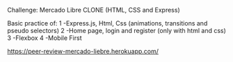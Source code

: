 Challenge: Mercado Libre CLONE (HTML, CSS and Express)

Basic practice of:
1 -Express.js, Html, Css (animations, transitions and pseudo selectors)
2 -Home page, login and register (only with html and css)
3 -Flexbox
4 -Mobile First

https://peer-review-mercado-liebre.herokuapp.com/